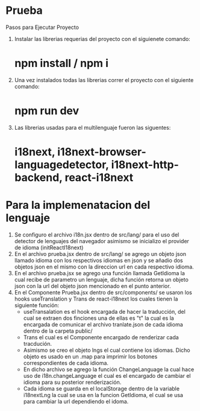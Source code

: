 # Prueba
Pasos para Ejecutar Proyecto

1. Instalar las librerias requerias del proyecto con el siguienete comando: 
   # npm install / npm i 
2. Una vez instalados todas las librerias correr el proyecto con el siguiente comando:
   # npm run dev
3. Las librerias usadas para el multilenguaje fueron las siguentes: 
   # i18next, i18next-browser-languagedetector, i18next-http-backend, react-i18next

# Para la implemenatacion del lenguaje
1. Se configuro el archivo i18n.jsx  dentro de src/lang/ para el uso del detector de lenguajes del navegador asimismo se inicializo el provider de idioma (initReactI18next)
2. En el archivo prueba.jsx dentro de src/lang/ se agrego un objeto json llamado idioma con los respectivos idiomas en json y se añadio dos objetos json en el mismo con la direccion url en cada respectivo idioma. 
3. En el archivo prueba.jsx se agrego una función llamada GetIdioma la cual recibe de parametro un lenguaje, dicha función retorna un objeto json con la url del objeto json mencionado en el punto anterior.
4. En el Componente Prueba.jsx dentro de src/components/ se usaron los hooks useTranslation y Trans de react-i18next los cuales tienen la siguiente función:
	  - useTransalation es el hook encargada de hacer la traducción, del cual se extraen dos finciones una de ellas es "t" la cual es la encargada de comunicar el archivo tranlate.json de cada idioma dentro de la carpeta public/
	  - Trans el cual es el Componente encargado de renderizar cada tracdución.
	  - Asimismo se creo el objeto lngs el cual contiene los idiomas. Dicho objeto es usado en un .map para imprimir los botones correspondientes de cada idioma.
	  - En dicho archivo se agrego la función ChangeLanguage la cual hace uso de  i18n.changeLanguage el cual es el encargado de cambiar el idioma para su posterior renderización. 
	  - Cada idioma se guarda en el localStorage dentro de la variable i18nextLng la cual se usa en la funcion GetIdioma, el cual se usa para cambiar la url dependiendo el idoma.

